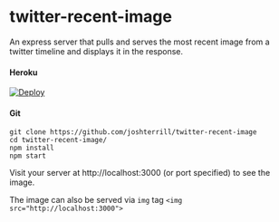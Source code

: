 # twitter-recent-image
An express server that pulls and serves the most recent image from a twitter timeline and displays it in the response.

#### Heroku
[![Deploy](https://www.herokucdn.com/deploy/button.png)](https://www.heroku.com/deploy/?template=https://github.com/joshterrill/twitter-recent-image)

#### Git
```
git clone https://github.com/joshterrill/twitter-recent-image
cd twitter-recent-image/
npm install
npm start
```

Visit your server at http://localhost:3000 (or port specified) to see the image.

The image can also be served via `img` tag `<img src="http://localhost:3000">`